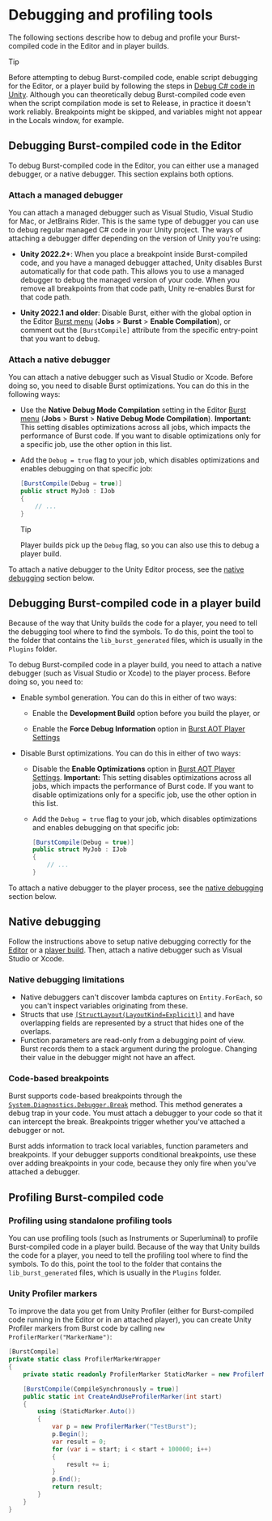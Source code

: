 # Debugging and profiling tools

The following sections describe how to debug and profile your Burst-compiled code in the Editor and in player builds.

>[!TIP]
>Before attempting to debug Burst-compiled code, enable script debugging for the Editor, or a player build by following the steps in [Debug C# code in Unity](xref:ManagedCodeDebugging). Although you can theoretically debug Burst-compiled code even when the script compilation mode is set to Release, in practice it doesn't work reliably. Breakpoints might be skipped, and variables might not appear in the Locals window, for example.

<a name="debugging-in-editor"></a>

## Debugging Burst-compiled code in the Editor

To debug Burst-compiled code in the Editor, you can either use a managed debugger, or a native debugger. This section explains both options.

### Attach a managed debugger

You can attach a managed debugger such as Visual Studio, Visual Studio for Mac, or JetBrains Rider. This is the same type of debugger you can use to debug regular managed C# code in your Unity project. The ways of attaching a debugger differ depending on the version of Unity you're using:

- **Unity 2022.2+**: When you place a breakpoint inside Burst-compiled code, and you have a managed debugger attached, Unity disables Burst automatically for that code path. This allows you to use a managed debugger to debug the managed version of your code. When you remove all breakpoints from that code path, Unity re-enables Burst for that code path.

- **Unity 2022.1 and older**: Disable Burst, either with the global option in the Editor [Burst menu](editor-burst-menu.md) (**Jobs** &gt; **Burst** &gt; **Enable Compilation**), or comment out the `[BurstCompile]` attribute from the specific entry-point that you want to debug.

### Attach a native debugger

You can attach a native debugger such as Visual Studio or Xcode. Before doing so, you need to disable Burst optimizations. You can do this in the following ways:
    
- Use the **Native Debug Mode Compilation** setting in the Editor [Burst menu](editor-burst-menu.md) (**Jobs** &gt; **Burst** &gt; **Native Debug Mode Compilation**). **Important:** This setting disables optimizations across all jobs, which impacts the performance of Burst code. If you want to disable optimizations only for a specific job, use the other option in this list.
    
- Add the `Debug = true` flag to your job, which disables optimizations and enables debugging on that specific job:

    ```c#
    [BurstCompile(Debug = true)]
    public struct MyJob : IJob
    {
        // ...
    }
    ```

    >[!TIP]
    >Player builds pick up the `Debug` flag, so you can also use this to debug a player build. 

To attach a native debugger to the Unity Editor process, see the [native debugging](#native-debugging) section below.

<a name="debugging-in-player"></a>

## Debugging Burst-compiled code in a player build

Because of the way that Unity builds the code for a player, you need to tell the debugging tool where to find the symbols. To do this, point the tool to the folder that contains the `lib_burst_generated` files, which is usually in the `Plugins` folder.

To debug Burst-compiled code in a player build, you need to attach a native debugger (such as Visual Studio or Xcode) to the player process. Before doing so, you need to:

- Enable symbol generation. You can do this in either of two ways:

    - Enable the **Development Build** option before you build the player, or

    - Enable the **Force Debug Information** option in [Burst AOT Player Settings](building-aot-settings.md)

- Disable Burst optimizations. You can do this in either of two ways:

    - Disable the **Enable Optimizations** option in [Burst AOT Player Settings](building-aot-settings.md). **Important:** This setting disables optimizations across all jobs, which impacts the performance of Burst code.  If you want to disable optimizations only for a specific job, use the other option in this list.

    - Add the `Debug = true` flag to your job, which disables optimizations and enables debugging on that specific job:

        ```c#
        [BurstCompile(Debug = true)]
        public struct MyJob : IJob
        {
            // ...
        }
        ```

To attach a native debugger to the player process, see the [native debugging](#native-debugging) section below.

<a name="native-debugging"></a>

## Native debugging

Follow the instructions above to setup native debugging correctly for the [Editor](#debugging-in-editor) or a [player build](#debugging-in-player). Then, attach a native debugger such as Visual Studio or Xcode.

### Native debugging limitations

* Native debuggers can't discover lambda captures on `Entity.ForEach`, so you can't inspect variables originating from these.
* Structs that use [`[StructLayout(LayoutKind=Explicit)]`](https://docs.microsoft.com/en-us/dotnet/api/system.runtime.interopservices.layoutkind?view=net-6.0) and have overlapping fields are represented by a struct that hides one of the overlaps. 
* Function parameters are read-only from a debugging point of view. Burst records them to a stack argument during the prologue. Changing their value in the debugger might not have an affect.

### Code-based breakpoints

Burst supports code-based breakpoints through the [`System.Diagnostics.Debugger.Break`](https://docs.microsoft.com/en-us/dotnet/api/system.diagnostics.debugger.break?view=net-6.0) method. This method generates a debug trap in your code. You must attach a debugger to your code so that it can intercept the break. Breakpoints trigger whether you've attached a debugger or not. 

Burst adds information to track local variables, function parameters and breakpoints. If your debugger supports conditional breakpoints, use these over adding breakpoints in your code, because they only fire when you've attached a debugger.

## Profiling Burst-compiled code

### Profiling using standalone profiling tools

You can use profiling tools (such as Instruments or Superluminal) to profile Burst-compiled code in a player build. Because of the way that Unity builds the code for a player, you need to tell the profiling tool where to find the symbols. To do this, point the tool to the folder that contains the `lib_burst_generated` files, which is usually in the `Plugins` folder.

<a name="profiler-markers"></a>

### Unity Profiler markers

To improve the data you get from Unity Profiler (either for Burst-compiled code running in the Editor or in an attached player), you can create Unity Profiler markers from Burst code by calling `new ProfilerMarker("MarkerName")`:

```c#
[BurstCompile]
private static class ProfilerMarkerWrapper
{
    private static readonly ProfilerMarker StaticMarker = new ProfilerMarker("TestStaticBurst");

    [BurstCompile(CompileSynchronously = true)]
    public static int CreateAndUseProfilerMarker(int start)
    {
        using (StaticMarker.Auto())
        {
            var p = new ProfilerMarker("TestBurst");
            p.Begin();
            var result = 0;
            for (var i = start; i < start + 100000; i++)
            {
                result += i;
            }
            p.End();
            return result;
        }
    }
}
```